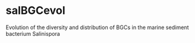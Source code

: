 # salBGCevol
Evolution of the diversity and distribution of BGCs in the marine sediment bacterium Salinispora

